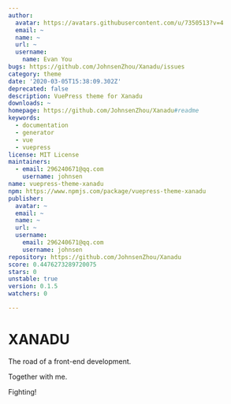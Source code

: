 ```yaml
---
author:
  avatar: https://avatars.githubusercontent.com/u/7350513?v=4
  email: ~
  name: ~
  url: ~
  username:
    name: Evan You
bugs: https://github.com/JohnsenZhou/Xanadu/issues
category: theme
date: '2020-03-05T15:38:09.302Z'
deprecated: false
description: VuePress theme for Xanadu
downloads: ~
homepage: https://github.com/JohnsenZhou/Xanadu#readme
keywords:
  - documentation
  - generator
  - vue
  - vuepress
license: MIT License
maintainers:
  - email: 296240671@qq.com
    username: johnsen
name: vuepress-theme-xanadu
npm: https://www.npmjs.com/package/vuepress-theme-xanadu
publisher:
  avatar: ~
  email: ~
  name: ~
  url: ~
  username:
    email: 296240671@qq.com
    username: johnsen
repository: https://github.com/JohnsenZhou/Xanadu
score: 0.4476273289720075
stars: 0
unstable: true
version: 0.1.5
watchers: 0

---
```


# XANADU

The road of a front-end development.

Together with me.

Fighting!
